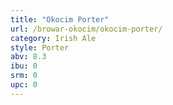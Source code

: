 ```yaml
---
title: "Okocim Porter"
url: /browar-okocim/okocim-porter/
category: Irish Ale
style: Porter
abv: 8.3
ibu: 0
srm: 0
upc: 0
---
```



